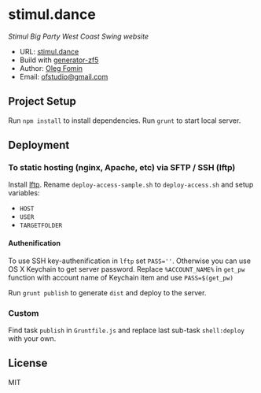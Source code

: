 # stimul.dance

_Stimul Big Party West Coast Swing website_   

- URL: [stimul.dance](http://stimul.dance)
- Build with [generator-zf5](https://github.com/juliancwirko/generator-zf5)
- Author: [Oleg Fomin](http://ofstudio.ru)
- Email: [ofstudio@gmail.com](mailto:ofstudio@gmail.com)

## Project Setup

Run `npm install` to install dependencies. Run `grunt` to start local server.

## Deployment 

### To static hosting (nginx, Apache, etc) via SFTP / SSH (lftp)
Install [lftp](http://lftp.yar.ru). Rename `deploy-access-sample.sh` to `deploy-access.sh` and setup variables:

- `HOST`
- `USER`
- `TARGETFOLDER`


#### Authenification
To use SSH key-authenification in `lftp` set `PASS=''`. Otherwise you can use OS X Keychain to get server password. 
Replace `%ACCOUNT_NAME%` in `get_pw` function with account name of Keychain item and use `PASS=$(get_pw)`

Run `grunt publish` to generate `dist` and deploy to the server.

### Custom
Find task `publish` in `Gruntfile.js` and replace last sub-task `shell:deploy` with your own.

## License
MIT